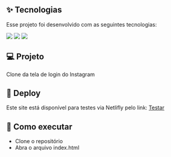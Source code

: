 <p align="center">

 

  </p>

## ✨ Tecnologias

Esse projeto foi desenvolvido com as seguintes tecnologias:

<div>
<img src="https://img.shields.io/badge/html5-%23E34F26.svg?style=for-the-badge&logo=html5&logoColor=white"/>
<img src="https://img.shields.io/badge/css3-%231572B6.svg?style=for-the-badge&logo=css3&logoColor=white"/>
<img src="https://img.shields.io/badge/javascript-%23323330.svg?style=for-the-badge&logo=javascript&logoColor=white"/>
</div>


## 💻 Projeto

Clone da tela de login do Instagram

## 🔖 Deploy

Este site está disponível para testes via Netlifly pelo link: <a href="https://lambent-souffle-5402a9.netlify.app/">Testar</a>


## 🚀 Como executar

- Clone o repositório
- Abra o arquivo index.html


